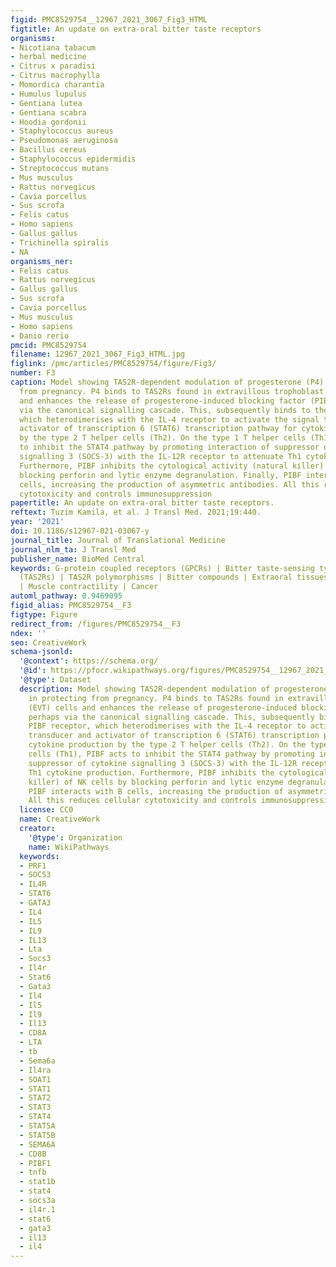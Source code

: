 ```yaml
---
figid: PMC8529754__12967_2021_3067_Fig3_HTML
figtitle: An update on extra-oral bitter taste receptors
organisms:
- Nicotiana tabacum
- herbal medicine
- Citrus x paradisi
- Citrus macrophylla
- Momordica charantia
- Humulus lupulus
- Gentiana lutea
- Gentiana scabra
- Hoodia gordonii
- Staphylococcus aureus
- Pseudomonas aeruginosa
- Bacillus cereus
- Staphylococcus epidermidis
- Streptococcus mutans
- Mus musculus
- Rattus norvegicus
- Cavia porcellus
- Sus scrofa
- Felis catus
- Homo sapiens
- Gallus gallus
- Trichinella spiralis
- NA
organisms_ner:
- Felis catus
- Rattus norvegicus
- Gallus gallus
- Sus scrofa
- Cavia porcellus
- Mus musculus
- Homo sapiens
- Danio rerio
pmcid: PMC8529754
filename: 12967_2021_3067_Fig3_HTML.jpg
figlink: /pmc/articles/PMC8529754/figure/Fig3/
number: F3
caption: Model showing TAS2R-dependent modulation of progesterone (P4)’s role in protecting
  from pregnancy. P4 binds to TAS2Rs found in extravillous trophoblast (EVT) cells
  and enhances the release of progesterone-induced blocking factor (PIBF), perhaps
  via the canonical signalling cascade. This, subsequently binds to the PIBF receptor,
  which heterodimerises with the IL-4 receptor to activate the signal transducer and
  activator of transcription 6 (STAT6) transcription pathway for cytokine production
  by the type 2 T helper cells (Th2). On the type 1 T helper cells (Th1), PIBF acts
  to inhibit the STAT4 pathway by promoting interaction of suppressor of cytokine
  signalling 3 (SOCS-3) with the IL-12R receptor to attenuate Th1 cytokine production.
  Furthermore, PIBF inhibits the cytological activity (natural killer) of NK cells by
  blocking perforin and lytic enzyme degranulation. Finally, PIBF interacts with B
  cells, increasing the production of asymmetric antibodies. All this reduces cellular
  cytotoxicity and controls immunosuppression
papertitle: An update on extra-oral bitter taste receptors.
reftext: Tuzim Kamila, et al. J Transl Med. 2021;19:440.
year: '2021'
doi: 10.1186/s12967-021-03067-y
journal_title: Journal of Translational Medicine
journal_nlm_ta: J Transl Med
publisher_name: BioMed Central
keywords: G-protein coupled receptors (GPCRs) | Bitter taste-sensing type 2 receptors
  (TAS2Rs) | TAS2R polymorphisms | Bitter compounds | Extraoral tissues | Innate immunity
  | Muscle contractility | Cancer
automl_pathway: 0.9469095
figid_alias: PMC8529754__F3
figtype: Figure
redirect_from: /figures/PMC8529754__F3
ndex: ''
seo: CreativeWork
schema-jsonld:
  '@context': https://schema.org/
  '@id': https://pfocr.wikipathways.org/figures/PMC8529754__12967_2021_3067_Fig3_HTML.html
  '@type': Dataset
  description: Model showing TAS2R-dependent modulation of progesterone (P4)’s role
    in protecting from pregnancy. P4 binds to TAS2Rs found in extravillous trophoblast
    (EVT) cells and enhances the release of progesterone-induced blocking factor (PIBF),
    perhaps via the canonical signalling cascade. This, subsequently binds to the
    PIBF receptor, which heterodimerises with the IL-4 receptor to activate the signal
    transducer and activator of transcription 6 (STAT6) transcription pathway for
    cytokine production by the type 2 T helper cells (Th2). On the type 1 T helper
    cells (Th1), PIBF acts to inhibit the STAT4 pathway by promoting interaction of
    suppressor of cytokine signalling 3 (SOCS-3) with the IL-12R receptor to attenuate
    Th1 cytokine production. Furthermore, PIBF inhibits the cytological activity (natural
    killer) of NK cells by blocking perforin and lytic enzyme degranulation. Finally,
    PIBF interacts with B cells, increasing the production of asymmetric antibodies.
    All this reduces cellular cytotoxicity and controls immunosuppression
  license: CC0
  name: CreativeWork
  creator:
    '@type': Organization
    name: WikiPathways
  keywords:
  - PRF1
  - SOCS3
  - IL4R
  - STAT6
  - GATA3
  - IL4
  - IL5
  - IL9
  - IL13
  - Lta
  - Socs3
  - Il4r
  - Stat6
  - Gata3
  - Il4
  - Il5
  - Il9
  - Il13
  - CD8A
  - LTA
  - tb
  - Sema6a
  - Il4ra
  - SOAT1
  - STAT1
  - STAT2
  - STAT3
  - STAT4
  - STAT5A
  - STAT5B
  - SEMA6A
  - CD8B
  - PIBF1
  - tnfb
  - stat1b
  - stat4
  - socs3a
  - il4r.1
  - stat6
  - gata3
  - il13
  - il4
---
```

